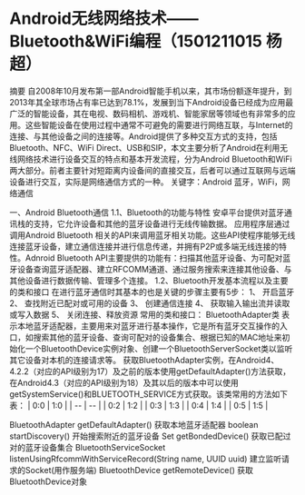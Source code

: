 # Android无线网络技术——Bluetooth&WiFi编程（1501211015 杨超）

摘要
自2008年10月发布第一部Android智能手机以来，其市场份额逐年提升，到2013年其全球市场占有率已达到78.1%，发展到当下Android设备已经成为应用最广泛的智能设备，其在电视、数码相机、游戏机、智能家居等领域也有非常多的应用。这些智能设备在使用过程中通常不可避免的需要进行网络互联，与Internet的连接、与其他设备之间的连接等。Android提供了多种交互方式的支持，包括Bluetooth、NFC、WiFi Direct、USB和SIP，本文主要分析了Android在利用无线网络技术进行设备交互的特点和基本开发流程，分为Android Bluetooth和WiFi两大部分。前者主要针对短距离内设备间的直接交互，后者可以通过互联网与远端设备进行交互，实际是网络通信方式的一种。
关键字：Android 蓝牙，WiFi，网络通信

一、Android Bluetooth通信
1.1、Bluetooth的功能与特性
安卓平台提供对蓝牙通讯栈的支持，它允许设备和其他的蓝牙设备进行无线传输数据。 应用程序层通过调用Android Bluetooth 相关的API来调用蓝牙相关功能。这些API使程序能够无线连接蓝牙设备，建立通信连接并进行信息传递，并拥有P2P或多端无线连接的特性。Adnroid Bluetooth API主要提供的功能有：扫描其他蓝牙设备、为可配对蓝牙设备查询蓝牙适配器、建立RFCOMM通道、通过服务搜索来连接其他设备、与其他设备进行数据传输、管理多个连接。
1.2、Bluetooth开发基本流程以及主要的类和接口
在进行蓝牙通信时其基本的也是关键的步骤主要有5步：
1、	开启蓝牙
2、	查找附近已配对或可用的设备
3、	创建通信连接
4、	获取输入输出流并读取或写入数据
5、	关闭连接、释放资源
常用的类和接口：
BluetoothAdapter类
表示本地蓝牙适配器，主要用来对蓝牙进行基本操作，它是所有蓝牙交互操作的入口，如搜索其他的蓝牙设备、查询可配对的设备集合、根据已知的MAC地址来初始化一个BluetoothDevice实例对象、创建一个BluetoothServerSocket类以监听其它设备对本机的连接请求等。
获取BluetoothAdapter实例，在Android4、4.2.2（对应的API级别为17）及之前的版本使用getDefaultAdapter()方法获取，在Android4.3（对应的API级别为18）及其以后的版本中可以使用getSystemService()和BLUETOOTH_SERVICE方式获取。该类常用的方法如下表：
| 0:0 | 1:0 |
| -- | -- |
| 0:2 | 1:2 |
| 0:3 | 1:3 |
| 0:4 | 1:4 |
| 0:5 | 1:5 |

BluetoothAdapter  getDefaultAdapter()	获取本地蓝牙适配器
boolean startDiscovery()	开始搜索附近的蓝牙设备
Set<BluetoothDevice> getBondedDevice()	获取已配过对的蓝牙设备集合
BluetoothServiceSocket listenUsingRfcommWithServiceRecord(String name, UUID uuid)	建立监听请求的Socket(用作服务端)
BluetoothDevice getRemoteDevice()	获取BluetoothDevice对象
